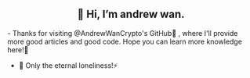 <h2 align="center"> 👋 Hi, I’m andrew wan.</h2>
- Thanks for visiting @AndrewWanCrypto's GitHub👀 , where I'll provide more good articles and good code. 
Hope you can learn more knowledge here!🌱

- 🌱 Only the eternal loneliness!⚡

<!---
AndrewWanCrypto/AndrewWanCrypto is a ✨ special ✨ repository because its `README.md` (this file) appears on your GitHub profile.
You can click the Preview link to take a look at your changes.
--->

